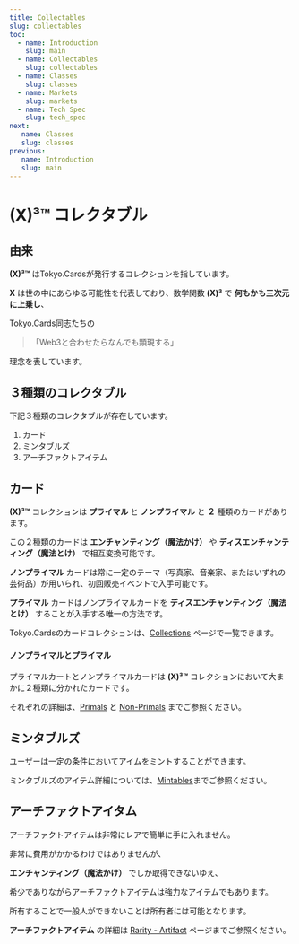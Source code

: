 ```yaml
---
title: Collectables
slug: collectables
toc:
  - name: Introduction
    slug: main 
  - name: Collectables 
    slug: collectables 
  - name: Classes 
    slug: classes 
  - name: Markets 
    slug: markets 
  - name: Tech Spec 
    slug: tech_spec 
next: 
   name: Classes 
   slug: classes 
previous: 
   name: Introduction 
   slug: main 
---
```


# __(X)³™__ コレクタブル

## 由来
__(X)³™__ はTokyo.Cardsが発行するコレクションを指しています。

__X__ は世の中にあらゆる可能性を代表しており、数学関数 __(X)³__ で __何もかも三次元に上乗し__、

Tokyo.Cards同志たちの 
>「Web3と合わせたらなんでも顕現する」

理念を表しています。


## ３種類のコレクタブル

下記３種類のコレクタブルが存在しています。

1. カード
2. ミンタブルズ
3. アーチファクトアイテム


## カード
__(X)³™__ コレクションは __プライマル__ と __ノンプライマル__ と __２__ 種類のカードがあります。

この２種類のカードは __エンチャンティング（魔法かけ）__ や __ディスエンチャンティング（魔法とけ）__ で相互変換可能です。

__ノンプライマル__ カードは常に一定のテーマ（写真家、音楽家、またはいずれの芸術品）が用いられ、初回販売イベントで入手可能です。

__プライマル__ カードはノンプライマルカードを __ディスエンチャンティング（魔法とけ）__ することが入手する唯一の方法です。


Tokyo.Cardsのカードコレクションは、[Collections]() ページで一覧できます。


#### ノンプライマルとプライマル

プライマルカートとノンプライマルカードは __(X)³™__ コレクションにおいて大まかに２種類に分かれたカードです。

それぞれの詳細は、[Primals](#Primals) と [Non-Primals](#Non_primal) までご参照ください。

## ミンタブルズ
ユーザーは一定の条件においてアイムをミントすることができます。

ミンタブルズのアイテム詳細については、[Mintables](#mintable)までご参照ください。


## アーチファクトアイタム
アーチファクトアイテムは非常にレアで簡単に手に入れません。

非常に費用がかかるわけではありませんが、

__エンチャンティング（魔法かけ）__ でしか取得できないゆえ、

希少でありながらアーチファクトアイテムは強力なアイテムでもあります。

所有することで一般人ができないことは所有者には可能となります。

__アーチファクトアイテム__ の詳細は [Rarity - Artifact](#Artifact) ページまでご参照ください。
